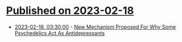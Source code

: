 # [Published on 2023-02-18](index.md)

* [2023-02-18, 03:30:00](https://science.slashdot.org/story/23/02/17/2340217/new-mechanism-proposed-for-why-some-psychedelics-act-as-antidepressants?utm_source=rss1.0mainlinkanon&utm_medium=feed) - [New Mechanism Proposed For Why Some Psychedelics Act As Antidepressants](https://science.slashdot.org/story/23/02/17/2340217/new-mechanism-proposed-for-why-some-psychedelics-act-as-antidepressants?utm_source=rss1.0mainlinkanon&utm_medium=feed)
